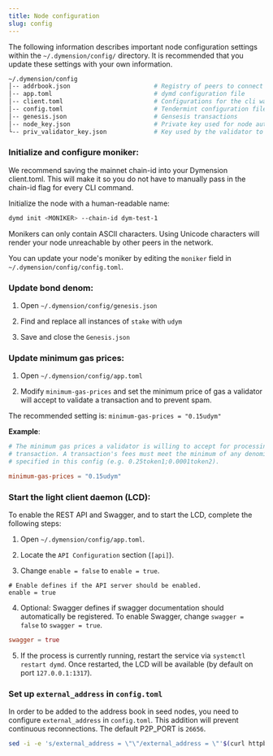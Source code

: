 ```yaml
---
title: Node configuration
slug: config
---
```


The following information describes important node configuration settings within the `~/.dymension/config/` directory. It is recommended that you update these settings with your own information.

```bash
~/.dymension/config
│-- addrbook.json                       # Registry of peers to connect to
│-- app.toml                            # dymd configuration file
│-- client.toml                         # Configurations for the cli wallet
│-- config.toml                         # Tendermint configuration file
│-- genesis.json                        # Gensesis transactions
│-- node_key.json                       # Private key used for node authentication in the p2p protocol
└-- priv_validator_key.json             # Key used by the validator to sign blocks
```

### Initialize and configure moniker:

We recommend saving the mainnet chain-id into your Dymension client.toml. This will make it so you do not have to manually pass in the chain-id flag for every CLI command.

Initialize the node with a human-readable name:

```bash
dymd init <MONIKER> --chain-id dym-test-1
```

Monikers can only contain ASCII characters. Using Unicode characters will render your node unreachable by other peers in the network.

You can update your node's moniker by editing the `moniker` field in `~/.dymension/config/config.toml`.

### Update bond denom:

1. Open `~/.dymension/config/genesis.json`

2. Find and replace all instances of `stake` with `udym`

3. Save and close the `Genesis.json`

### Update minimum gas prices:

1. Open `~/.dymension/config/app.toml`

2. Modify `minimum-gas-prices` and set the minimum price of gas a validator will accept to validate a transaction and to prevent spam.

The recommended setting is:
`minimum-gas-prices = "0.15udym"`

**Example**:

```toml
# The minimum gas prices a validator is willing to accept for processing a
# transaction. A transaction's fees must meet the minimum of any denomination
# specified in this config (e.g. 0.25token1;0.0001token2).

minimum-gas-prices = "0.15udym"

```

### Start the light client daemon (LCD):

To enable the REST API and Swagger, and to start the LCD, complete the following steps:

1. Open `~/.dymension/config/app.toml`.

2. Locate the `API Configuration` section (`[api]`).

3. Change `enable = false` to `enable = true`.

```
# Enable defines if the API server should be enabled.
enable = true
```

4. Optional: Swagger defines if swagger documentation should automatically be registered. To enable Swagger, change `swagger = false` to `swagger = true`.

```toml
swagger = true
```

5. If the process is currently running, restart the service via `systemctl restart dymd`. Once restarted, the LCD will be available (by default on port `127.0.0.1:1317`).

### Set up `external_address` in `config.toml`

In order to be added to the address book in seed nodes, you need to configure `external_address` in `config.toml`. This addition will prevent continuous reconnections. The default P2P_PORT is `26656`.

```sh
sed -i -e 's/external_address = \"\"/external_address = \"'$(curl httpbin.org/ip | jq -r .origin)':26656\"/g' ~/.dymension/config/config.toml
```
